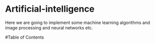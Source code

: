 # Artificial-intelligence
Here we are going to implement some machine learning algorithms and image processing and neural networks etc.

#Table of Contents
